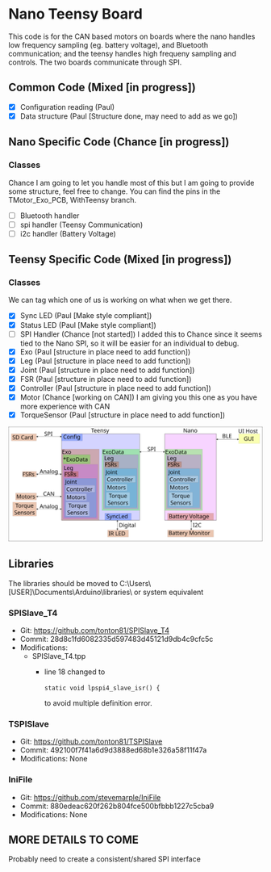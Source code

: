# Nano Teensy Board

This code is for the CAN based motors on boards where the nano handles low frequency sampling (eg. battery voltage), and Bluetooth communication; and the teensy handles high frequeny sampling and controls.  The two boards communicate through SPI.

## Common Code (Mixed [in progress])
- [x] Configuration reading (Paul)
- [x] Data structure (Paul [Structure done, may need to add as we go])

## Nano Specific Code (Chance [in progress])
### Classes
Chance I am going to let you handle most of this but I am going to provide some structure, feel free to change.  You can find the pins in the TMotor_Exo_PCB, WithTeensy branch.
- [ ] Bluetooth handler
- [ ] spi handler (Teensy Communication)
- [ ] i2c handler (Battery Voltage)

## Teensy Specific Code (Mixed [in progress])
### Classes
We can tag which one of us is working on what when we get there.
- [X] Sync LED (Paul [Make style compliant])
- [X] Status LED (Paul [Make style compliant])
- [ ] SPI Handler (Chance [not started]) I added this to Chance since it seems tied to the Nano SPI, so it will be easier for an individual to debug.
- [X] Exo (Paul [structure in place need to add function])
- [X] Leg (Paul [structure in place need to add function])
- [X] Joint (Paul [structure in place need to add function])
- [X] FSR (Paul [structure in place need to add function])
- [X] Controller (Paul [structure in place need to add function])
- [X] Motor (Chance [working on CAN]) I am giving you this one as you have more experience with CAN
- [X] TorqueSensor (Paul [structure in place need to add function])

![Diagram](CodeDiagram.svg)

## Libraries
The libraries should be moved to C:\Users\\\[USER\]\Documents\Arduino\libraries\ or system equivalent
### SPISlave_T4
- Git: https://github.com/tonton81/SPISlave_T4
- Commit: 28d8c1fd6082335d597483d45121d9db4c9cfc5c
- Modifications: 
    - SPISlave_T4.tpp 
        - line 18 changed to 

            ```static void lpspi4_slave_isr() {``` 

            to avoid multiple definition error.
### TSPISlave
- Git: https://github.com/tonton81/TSPISlave
- Commit: 492100f7f41a6d9d3888ed68b1e326a58f11f47a
- Modifications: None

### IniFile
- Git: https://github.com/stevemarple/IniFile
- Commit: 880edeac620f262b804fce500bfbbb1227c5cba9
- Modifications: None

## MORE DETAILS TO COME
Probably need to create a consistent/shared SPI interface
